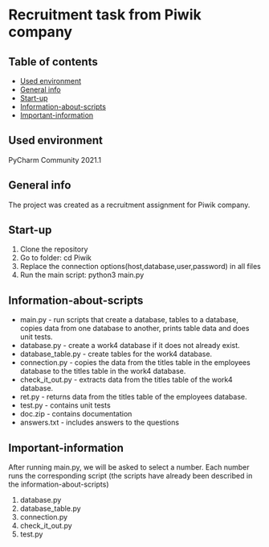 # Recruitment task from Piwik company
## Table of contents
* [Used environment](#used-environment)
* [General info](#general-info)
* [Start-up](#start-up)
* [Information-about-scripts](#information)
* [Important-information](#begin)
## Used environment
PyCharm Community 2021.1
## General info
The project was created as a recruitment assignment for Piwik company.
## Start-up
1. Clone the repository
2. Go to folder: cd Piwik
3. Replace the connection options(host,database,user,password) in all files
4. Run the main script: python3 main.py
## Information-about-scripts
* main.py - run scripts that create a database, tables to a database, copies data from one database to
    another, prints table data and does unit tests.
* database.py - create a work4 database if it does not already exist.
* database_table.py - create tables for the work4 database.
* connection.py - copies the data from the titles table in the employees database to the titles table in the work4 database.
* check_it_out.py - extracts data from the titles table of the work4 database.
* ret.py - returns data from the titles table of the employees database.
* test.py - contains unit tests
* doc.zip - contains documentation
* answers.txt - includes answers to the questions
## Important-information
After running main.py, we will be asked to select a number. Each number runs the corresponding script (the scripts have already been described in the information-about-scripts)
1. database.py
2. database_table.py
3. connection.py
4. check_it_out.py
5. test.py
